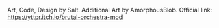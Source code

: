 Art, Code, Design by Salt.
Additional Art by AmorphousBlob.
Official link: https://yttpr.itch.io/brutal-orchestra-mod
